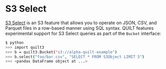 # S3 Select

[S3 Select](https://aws.amazon.com/blogs/aws/s3-glacier-select/) is an S3 feature that allows you to operate on JSON, CSV, and Parquet files in a row-based manner using SQL syntax. QUILT features experimental support for S3 Select queries as part of the `Bucket` interface:

```bash
$ python
>>> import quilt3
>>> b = quilt3.Bucket("s3://alpha-quilt-example")
>>> b.select("foo/bar.csv", "SELECT * FROM S3Object LIMIT 5")
<<< <pandas DataFrame object at ...>
```

